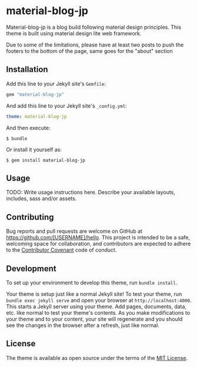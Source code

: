 # material-blog-jp
Material-blog-jp is a blog build following material design principles. This theme is built using material design lite web framework. 

Due to some of the limitations, please have at least two posts to push the footers to the bottom of the page, same goes for the "about" section


## Installation

Add this line to your Jekyll site's `Gemfile`:

```ruby
gem "material-blog-jp"
```

And add this line to your Jekyll site's `_config.yml`:

```yaml
theme: material-blog-jp
```

And then execute:

    $ bundle

Or install it yourself as:

    $ gem install material-blog-jp

## Usage

TODO: Write usage instructions here. Describe your available layouts, includes, sass and/or assets.

## Contributing

Bug reports and pull requests are welcome on GitHub at https://github.com/[USERNAME]/hello. This project is intended to be a safe, welcoming space for collaboration, and contributors are expected to adhere to the [Contributor Covenant](http://contributor-covenant.org) code of conduct.

## Development

To set up your environment to develop this theme, run `bundle install`.

Your theme is setup just like a normal Jekyll site! To test your theme, run `bundle exec jekyll serve` and open your browser at `http://localhost:4000`. This starts a Jekyll server using your theme. Add pages, documents, data, etc. like normal to test your theme's contents. As you make modifications to your theme and to your content, your site will regenerate and you should see the changes in the browser after a refresh, just like normal.

## License

The theme is available as open source under the terms of the [MIT License](https://opensource.org/licenses/MIT).

